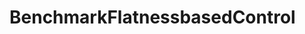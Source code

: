 # BenchmarkFlatnessbasedControl

<!--[![Stable](https://img.shields.io/badge/docs-stable-blue.svg)](https://stephans3.github.io/BenchmarkFlatnessbasedControl.jl/stable/)
[![Dev](https://img.shields.io/badge/docs-dev-blue.svg)](https://stephans3.github.io/BenchmarkFlatnessbasedControl.jl/dev/)
[![Build Status](https://github.com/stephans3/BenchmarkFlatnessbasedControl.jl/actions/workflows/CI.yml/badge.svg?branch=main)](https://github.com/stephans3/BenchmarkFlatnessbasedControl.jl/actions/workflows/CI.yml?query=branch%3Amain)-->


